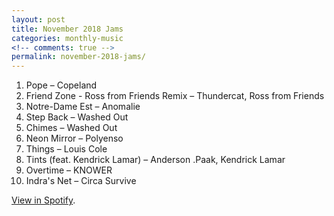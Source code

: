 ```yaml
---
layout: post
title: November 2018 Jams
categories: monthly-music
<!-- comments: true -->
permalink: november-2018-jams/
---
```


1. Pope – Copeland
2. Friend Zone - Ross from Friends Remix – Thundercat, Ross from Friends
3. Notre-Dame Est – Anomalie
4. Step Back – Washed Out
5. Chimes – Washed Out
6. Neon Mirror – Polyenso
7. Things – Louis Cole
8. Tints (feat. Kendrick Lamar) – Anderson .Paak, Kendrick Lamar
9. Overtime – KNOWER
10. Indra's Net – Circa Survive

[View in Spotify][spotify].  

[spotify]: https://open.spotify.com/user/fred.hohman/playlist/2ijZ5ux3cSaFxXSUsHNX4h?si=18DJM-cMTbCwXyciobd46w